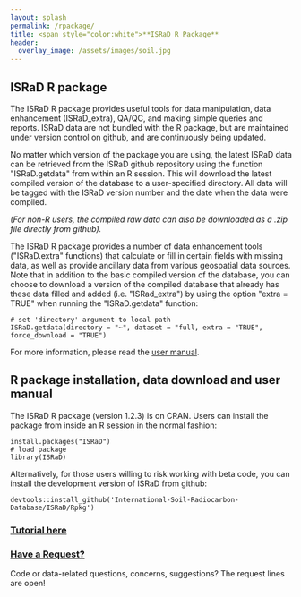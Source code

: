 ```yaml
---
layout: splash
permalink: /rpackage/
title: <span style="color:white">**ISRaD R Package**
header:
  overlay_image: /assets/images/soil.jpg
---
```



## ISRaD R package
The ISRaD R package provides useful tools for data manipulation, data enhancement (ISRaD_extra), QA/QC, and making simple queries and reports. ISRaD data are not bundled with the R package, but are maintained under version control on github, and are continuously being updated.

No matter which version of the package you are using, the latest ISRaD data can be retrieved from the ISRaD github repository using the function "ISRaD.getdata" from within an R session. This will download the latest compiled version of the database to a user-specified directory. All data will be tagged with the ISRaD version number and the date when the data were compiled. 

*(For non-R users, the compiled raw data can also be downloaded as a .zip file directly from github).* 

The ISRaD R package provides a number of data enhancement tools ("ISRaD.extra" functions) that calculate or fill in certain fields with missing data, as well as provide ancillary data from various geospatial data sources. Note that in addition to the basic compiled version of the database, you can choose to download a version of the compiled database that already has these data filled and added (i.e. "ISRad_extra") by using the option "extra = TRUE" when running the "ISRaD.getdata" function:

```
# set 'directory' argument to local path
ISRaD.getdata(directory = "~", dataset = "full, extra = "TRUE", force_download = "TRUE")
```

For more information, please read the [user manual](https://github.com/International-Soil-Radiocarbon-Database/ISRaD/raw/master/ISRaD.pdf).

## R package installation, data download and user manual
The ISRaD R package (version 1.2.3) is on CRAN. Users can install the package from inside an R session in the normal fashion:
```
install.packages("ISRaD")
# load package
library(ISRaD)
```

Alternatively, for those users willing to risk working with beta code, you can install the development version of ISRaD from github:
```
devtools::install_github('International-Soil-Radiocarbon-Database/ISRaD/Rpkg')
```

### [Tutorial here](/user_manual_Aug15_2019.html)

### [Have a Request?](https://github.com/International-Soil-Radiocarbon-Database/ISRaD/issues/170)
Code or data-related questions, concerns, suggestions? The request lines are open!

